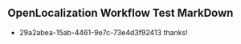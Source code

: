 ## OpenLocalization Workflow Test MarkDown
* 29a2abea-15ab-4461-9e7c-73e4d3f92413 thanks!

<!--HONumber=Jul16_HO4-->


